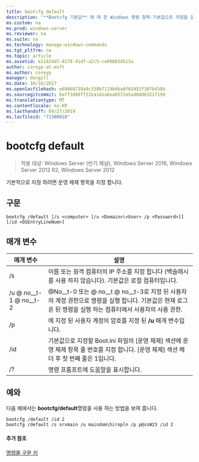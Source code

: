 ```yaml
---
title: bootcfg default
description: '**Bootcfg 기본값** 에 대 한 Windows 명령 항목-기본값으로 지정할 운영 체제 항목을 지정 합니다.'
ms.custom: na
ms.prod: windows-server
ms.reviewer: na
ms.suite: na
ms.technology: manage-windows-commands
ms.tgt_pltfrm: na
ms.topic: article
ms.assetid: e21824d7-8278-41d7-a2c5-ce09803d513a
author: coreyp-at-msft
ms.author: coreyp
manager: dongill
ms.date: 10/16/2017
ms.openlocfilehash: e69868739a9c338b711984ba0f03452f307b430b
ms.sourcegitcommit: 6aff3d88ff22ea141a6ea6572a5ad8dd6321f199
ms.translationtype: MT
ms.contentlocale: ko-KR
ms.lasthandoff: 09/27/2019
ms.locfileid: "71380018"
---
```

# <a name="bootcfg-default"></a>bootcfg default

>적용 대상: Windows Server (반기 채널), Windows Server 2016, Windows Server 2012 R2, Windows Server 2012

기본적으로 지정 하려면 운영 체제 항목을 지정 합니다.

## <a name="syntax"></a>구문
```
bootcfg /default [/s <computer> [/u <Domain>\<User> /p <Password>]] [/id <OSEntryLineNum>]
```
## <a name="parameters"></a>매개 변수

|      매개 변수       |                                                                                             설명                                                                                              |
|----------------------|------------------------------------------------------------------------------------------------------------------------------------------------------------------------------------------------------|
|    /s <computer>     |                                          이름 또는 원격 컴퓨터의 IP 주소를 지정 합니다 (백슬래시를 사용 하지 않습니다). 기본값은 로컬 컴퓨터입니다.                                          |
| /u <Domain> @ no__t-1 @ no__t-2  | @No__t-0 또는 <Domain> @ no__t @ no__t-3로 지정 된 사용자의 계정 권한으로 명령을 실행 합니다. 기본값은 현재 로그온 된 명령을 실행 하는 컴퓨터에서 사용자의 사용 권한. |
|    /p <Password>     |                                                        에 지정 된 사용자 계정의 암호를 지정 된 **/u** 매개 변수입니다.                                                         |
| /id <OSEntryLineNum> | 기본값으로 지정할 Boot.ini 파일의 [운영 체제] 섹션에 운영 체제 항목 줄 번호를 지정 합니다. [운영 체제] 섹션 헤더 후 첫 번째 줄은 1입니다.  |
|          /?          |                                                                                 명령 프롬프트에 도움말을 표시합니다.                                                                                 |

## <a name="BKMK_examples"></a>예와
다음 예에서는 **bootcfg/default**명령을 사용 하는 방법을 보여 줍니다.
```
bootcfg /default /id 2
bootcfg /default /s srvmain /u maindom\hiropln /p p@ssW23 /id 2
```
#### <a name="additional-references"></a>추가 참조
[명령줄 구문 키](command-line-syntax-key.md)
